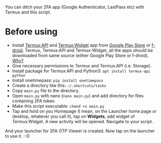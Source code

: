 
You can ditch your 2FA app (Google Authenticator, LastPass etc) with Termux and this script.

# Before using
- Install [Termux:API](https://wiki.termux.com/wiki/Termux:API) and [Termux:Widget](https://wiki.termux.com/wiki/Termux:Widget) app from [Google Play Store](https://play.google.com/store/apps/details?id=com.termux.api&hl=en) or [f-droid](https://f-droid.org/en/packages/com.termux.api/). Termux, Termux:API and Termux-Widget, all the apps should be downloaded from same source (either Google Play Store or f-droid). [Why?](https://wiki.termux.com/wiki/FAQ#Why_does_Termux_not_support_more_special_buttons.3F)
- Give necessary permissions to Termux and Termux:API (i.e. Storage).
- Install package for Termux:API and Python3: `apt install termux-api python`
- Install onetimepass: `pip install onetimepass`
- Create a directory like this: `~/.shortcuts/tasks`
- Copy `main.py` file to the directory.
- Open `main.py` with nano (`nano main.py`) and add directory for files containing 2FA token.
- Make this script executable: `chmod +x main.py`
- Tap and hold on you Homepage (I mean, on the Launcher home page or desktop, whatever you call it), tap on **Widgets**, add widget of Termux:Widget. A new activity will be opened. Navigate to your script.

And your launcher for 2FA OTP Viewer is created. Now tap on the launcher to use it. :-D

